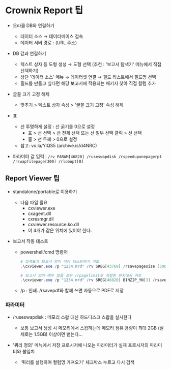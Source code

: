 # Crownix Report 팁
- 오라클 DB와 연결하기
    - 데이터 소스 → 데이터베이스 접속
    - 데이터 서버 경로 : (URL 주소)

- DB 값과 연결하기
    - 텍스트 상자 등 도형 생성 → 도형 선택 (추천 : '보고서 탐색기' 메뉴에서 직접 선택하기)
    - 상단 '데이터 소스' 메뉴 → 데이터셋 연결 → 필드 리스트에서 필드명 선택
    - 필드를 만들고 싶다면 해당 보고서에 적용되는 패키지 찾아 직접 칼럼 추가

- 글꼴 크기 고정 해제
    - 맞추기 > 텍스트 상자 속성 > '글꼴 크기 고정' 속성 해제

- 표
    - 선 투명하게 설정 : 선 굵기를 0으로 설정
        - 표 > 선 선택 > 선 전체 선택 또는 선 일부 선택 클릭 > 선 선택
        - 홈 > 선 두께 > 0으로 설정
    - 참고: vo.la/YiQS5 (archive.is/d4NRC)

- 파라미터 값 입력 : `/rv PARAM[46820] /ruseswapdisk /rspeeduponepagerpt /rswapfilepage[300] /rlobopt[0]`

## Report Viewer 팁
- standalone/portable로 이용하기
    - 다음 파일 필요 
        - cxviewer.exe
        - cxagent.dll
        - cxresmgr.dll
        - cxviewer.resource.ko.dll
        - 이 4개가 같은 위치에 있어야 한다.

- 보고서 작동 테스트
    - powershell/cmd 명령어
        ```ps1
        # 집계표가 보고서 양이 적어 테스트하기 적합
        .\cxviewer.exe /p "1234.mrd" /rv SREG[43760] /rsavepagesize [300] /rsavepdf [C:\Users\USER\Downloads\result.pdf]

        # 보고서 양이 매우 많을 경우 /rpagelimit로 적절한 위치에서 커트
        .\cxviewer.exe /p "1234.mrd" /rv SREG[46820] BINZIP_YN[3] /rsavepagesize [300] /ruseswapdisk /rspeeduponepagerpt /rswapfilepage [300] /rpagelimit [10] /rsavepdf [C:\Users\USER\Downloads\test1.pdf]

        ```
    - /p : 인쇄. /rsavepdf와 함께 쓰면 자동으로 PDF로 저장

### 파라미터
- /ruseswapdisk : 메모리 스왑 대신 하드디스크 스왑을 실시한다
	- 보통 보고서 생성 시 메모리에서 스왑하는데 메모리 점유 용량이 최대 2GB (실제로는 1.5GB) 이상이면 뻗는다...

- '쿼리 정의' 메뉴에서 저장 프로시저에 나오는 파라미터가 실제 프로시저의 파라미터와 불일치
    - '쿼리를 실행하여 컬럼명 가져오기' 체크박스 누르고 다시 검색
